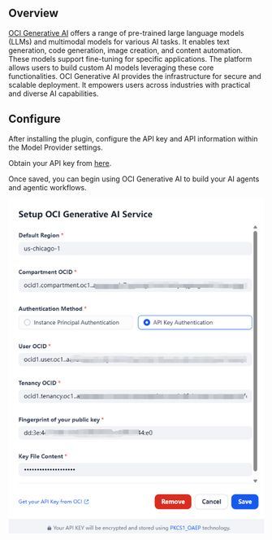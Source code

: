 ## Overview

[OCI Generative AI](https://www.oracle.com/ca-en/artificial-intelligence/generative-ai/generative-ai-service/) offers a range of pre-trained large language models (LLMs) and multimodal models for various AI tasks. It enables text generation, code generation, image creation, and content automation. These models support fine-tuning for specific applications. The platform allows users to build custom AI models leveraging these core functionalities. OCI Generative AI provides the infrastructure for secure and scalable deployment. It empowers users across industries with practical and diverse AI capabilities.

## Configure

After installing the plugin, configure the API key and API information within the Model Provider settings. 

Obtain your API key from [here](https://docs.cloud.oracle.com/Content/API/Concepts/sdkconfig.htm). 

Once saved, you can begin using OCI Generative AI to build your AI agents and agentic workflows.

![](./_assets/oci_config.png)